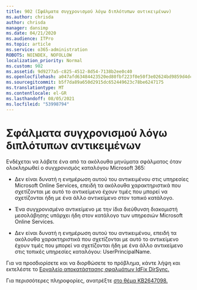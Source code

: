 ```yaml
---
title: 902 (Σφάλματα συγχρονισμού λόγω διπλότυπων αντικειμένων)
ms.author: chrisda
author: chrisda
manager: dansimp
ms.date: 04/21/2020
ms.audience: ITPro
ms.topic: article
ms.service: o365-administration
ROBOTS: NOINDEX, NOFOLLOW
localization_priority: Normal
ms.custom: 902
ms.assetid: 9d9277a5-c825-4512-8d54-7138b2ee0c40
ms.openlocfilehash: a047afd63484423520ed80fbf223f0e50f3e02624bd9859d4dcbbd94cf23143f
ms.sourcegitcommit: b5f7da89a650d2915dc652449623c78be6247175
ms.translationtype: MT
ms.contentlocale: el-GR
ms.lasthandoff: 08/05/2021
ms.locfileid: "53998794"
---
```

# <a name="sync-errors-due-to-duplicate-objects"></a>Σφάλματα συγχρονισμού λόγω διπλότυπων αντικειμένων

Ενδέχεται να λάβετε ένα από τα ακόλουθα μηνύματα σφάλματος όταν ολοκληρωθεί ο συγχρονισμός καταλόγου Microsoft 365:

- Δεν είναι δυνατή η ενημέρωση αυτού του αντικειμένου στις υπηρεσίες Microsoft Online Services, επειδή τα ακόλουθα χαρακτηριστικά που σχετίζονται με αυτό το αντικείμενο έχουν τιμές που μπορεί να σχετίζονται ήδη με ένα άλλο αντικείμενο στον τοπικό κατάλογο.

- Ένα συγχρονισμένο αντικείμενο με την ίδια διεύθυνση διακομιστή μεσολάβησης υπάρχει ήδη στον κατάλογο των υπηρεσιών Microsoft Online Services.

- Δεν είναι δυνατή η ενημέρωση αυτού του αντικειμένου, επειδή τα ακόλουθα χαρακτηριστικά που σχετίζονται με αυτό το αντικείμενο έχουν τιμές που μπορεί να σχετίζονται ήδη με ένα άλλο αντικείμενο στις τοπικές υπηρεσίες καταλόγου: UserPrincipalName.

Για να προσδιορίσετε και να διορθώσετε το πρόβλημα, κάντε λήψη και εκτελέστε το [Εργαλείο αποκατάστασης σφαλμάτων IdFix DirSync.](https://github.com/Microsoft/idfix)

Για περισσότερες πληροφορίες, ανατρέξτε [στο θέμα KB2647098.](https://support.microsoft.com/help/2647098/duplicate-or-invalid-attributes-prevent-directory-synchronization-in-o)
